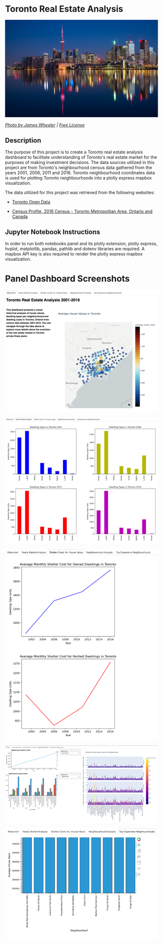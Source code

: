 # Toronto Real Estate Analysis

![Toronto at night](Images/toronto.jpg)

*[Photo by James Wheeler](https://www.pexels.com/@souvenirpixels?utm_content=attributionCopyText&utm_medium=referral&utm_source=pexels) | [Free License](https://www.pexels.com/photo-license/)*

## Description
The purpose of this project is to create a Toronto real estate analysis dashboard to facilitate understanding of Toronto's real estate market for the purposes of making investment decisions. The data sources utilized in this project are from Toronto's neighbourhood census data gathered from the years 2001, 2006, 2011 and 2016. Toronto neighbourhood coordinates data is used for plotting Toronto neighbourhoods into a plotly express mapbox visualization.

The data utilized for this project was retrieved from the following websites:

* [Toronto Open Data](https://open.toronto.ca/)

* [Census Profile, 2016 Census - Toronto Metropolitan Area, Ontario and Canada](https://www12.statcan.gc.ca/census-recensement/2016/dp-pd/prof/details/page.cfm?Lang=E&Geo1=CMACA&Code1=535&Geo2=PR&Code2=01&SearchText=toronto&SearchType=Begins&SearchPR=01&B1=All&TABID=1&type=0)


## Jupyter Notebook Instructions
In order to run both notebooks panel and its plotly extension, plotly express, hvplot, matplotlib, pandas, pathlib and dotenv libraries are required. A mapbox API key is also required to render the plotly express mapbox visualization.

# Panel Dashboard Screenshots
![mapbox](Images/mapbox.png)

![yearly-market-analysis](Images/yearly-market-analysis.png)

![shelter-costs-vs-house-value](Images/shelter-costs-vs-house-value.png)

![neighbourhood-analysis](Images/neighbourhood-analysis.png)

![top-expensive-neighbourhoods](Images/top-expensive-neighbourhoods.png)
